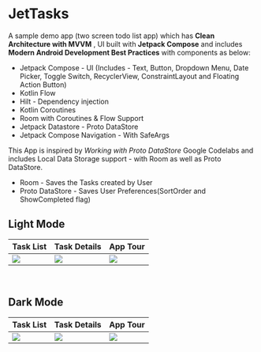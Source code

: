 # JetTasks
A sample demo app (two screen todo list app) which has **Clean Architecture with MVVM** , UI built with **Jetpack Compose** and includes **Modern Android Development Best Practices** with components as below:

- Jetpack Compose - UI
(Includes - Text, Button, Dropdown Menu, Date Picker, Toggle Switch, RecyclerView, ConstraintLayout and Floating Action Button)
- Kotlin Flow
- Hilt - Dependency injection
- Kotlin Coroutines
- Room with Coroutines & Flow Support
- Jetpack Datastore - Proto DataStore
- Jetpack Compose Navigation - With SafeArgs

This App is inspired by *Working with Proto DataStore* Google Codelabs and includes Local Data Storage support - with Room as well as Proto DataStore.

- Room - Saves the Tasks created by User
- Proto DataStore - Saves User Preferences(SortOrder and ShowCompleted flag)


## Light Mode

|   Task List    |   Task Details  |   App Tour       
|---	|--- |---
|  ![](https://github.com/bhavnathacker/JetTasks/blob/master/demo/light_task_list.png)    |  ![](https://github.com/bhavnathacker/JetTasks/blob/master/demo/light_task_detail.png)     |  ![](https://github.com/bhavnathacker/JetTasks/blob/master/demo/app_tour_demo_light.gif)    

<br />
 

## Dark Mode

|   Task List    |   Task Details  |   App Tour       
|---	|--- |---
|  ![](https://github.com/bhavnathacker/JetTasks/blob/master/demo/dark_task_list.png)    |  ![](https://github.com/bhavnathacker/JetTasks/blob/master/demo/dark_task_detail.png)     |  ![](https://github.com/bhavnathacker/JetTasks/blob/master/demo/app_tour_demo_dark.gif)    

<br />






